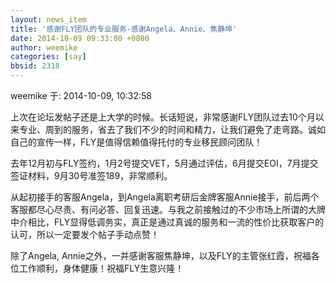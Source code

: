 ```yaml
---
layout: news_item
title: '感谢FLY团队的专业服务-感谢Angela、Annie、焦静坤'
date: 2014-10-09 09:33:00 +0800
author: weemike
categories: [say]
bbsid: 2318
---
```


weemike 于: 2014-10-09, 10:32:58

上次在论坛发帖子还是上大学的时候。长话短说，非常感谢FLY团队过去10个月以来专业、周到的服务，省去了我们不少的时间和精力，让我们避免了走弯路。诚如自己的宣传一样，FLY是值得信赖值得托付的专业移民顾问团队！

去年12月初与FLY签约，1月2号提交VET，5月通过评估，6月提交EOI，7月提交签证材料，9月30号准签189，非常顺利。

从起初接手的客服Angela，到Angela离职考研后金牌客服Annie接手，前后两个客服都尽心尽责、有问必答、回复迅速。与我之前接触过的不少市场上所谓的大牌中介相比，FLY显得低调务实，真正是通过真诚的服务和一流的性价比获取客户的认可，所以一定要发个帖子手动点赞！

除了Angela, Annie之外，一并感谢客服焦静坤，以及FLY的主管张红霞，祝福各位工作顺利，身体健康！祝福FLY生意兴隆！
